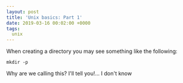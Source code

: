 ```yaml
---
layout: post
title: 'Unix basics: Part 1'
date: 2019-03-16 00:02:00 +0000
tags:
  unix
---
```


When creating a directory you may see something like the following:

    mkdir -p

Why are we calling this? I'll tell you!... I don't know

<!--
(See also: [`kebab-case`](https://en.wikipedia.org/wiki/Letter_case#Special_case_styles),
[`SCREAMING_SNAKE_CASE`](https://github.com/rubocop-hq/rubocop/blob/4a0d6361d0065ca16ba19bdf3b3d6c4623e14adc/lib/rubocop/cop/naming/constant_name.rb#L7).)
-->
